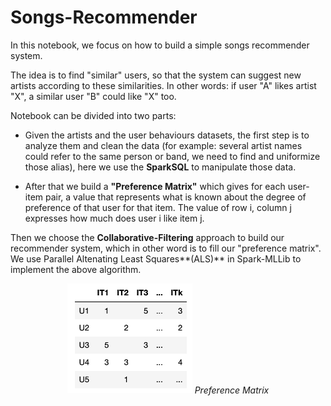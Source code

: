 # Songs-Recommender

In this notebook, we focus on how to build a simple songs recommender system.

The idea is to find "similar" users, so that the system can suggest new artists according to these similarities. In other words: if user "A" likes artist "X", a similar user "B" could like "X" too.

Notebook can be divided into two parts:

 * Given the artists and the user behaviours datasets, the first step is to analyze them and clean the data (for example: several artist names could refer to the same person or band, we need to find and uniformize those alias), here we use the **SparkSQL** to manipulate those data.

 * After that we build a **"Preference Matrix"** which gives for each user-item pair, a value that represents what is known about the degree of preference of that user for that item. The value of row i, column j expresses how much does user i like item j. 

 Then we choose the **Collaborative-Filtering** approach to build our recommender system, which in other word is to fill our "preference matrix". We use Parallel Altenating Least Squares**(ALS)** in Spark-MLLib to implement the above algorithm.


<p align="center">
    <img src="images/matrix_img.png" width="200" alt>
    <em> Preference Matrix </em>
</p>

